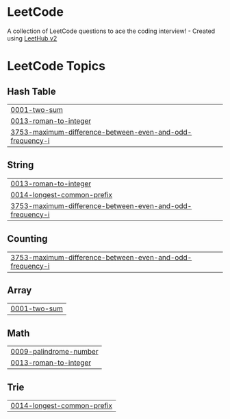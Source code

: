 # LeetCode
A collection of LeetCode questions to ace the coding interview! - Created using [LeetHub v2](https://github.com/arunbhardwaj/LeetHub-2.0)

<!---LeetCode Topics Start-->
# LeetCode Topics
## Hash Table
|  |
| ------- |
| [0001-two-sum](https://github.com/knehal/LeetCode/tree/master/0001-two-sum) |
| [0013-roman-to-integer](https://github.com/knehal/LeetCode/tree/master/0013-roman-to-integer) |
| [3753-maximum-difference-between-even-and-odd-frequency-i](https://github.com/knehal/LeetCode/tree/master/3753-maximum-difference-between-even-and-odd-frequency-i) |
## String
|  |
| ------- |
| [0013-roman-to-integer](https://github.com/knehal/LeetCode/tree/master/0013-roman-to-integer) |
| [0014-longest-common-prefix](https://github.com/knehal/LeetCode/tree/master/0014-longest-common-prefix) |
| [3753-maximum-difference-between-even-and-odd-frequency-i](https://github.com/knehal/LeetCode/tree/master/3753-maximum-difference-between-even-and-odd-frequency-i) |
## Counting
|  |
| ------- |
| [3753-maximum-difference-between-even-and-odd-frequency-i](https://github.com/knehal/LeetCode/tree/master/3753-maximum-difference-between-even-and-odd-frequency-i) |
## Array
|  |
| ------- |
| [0001-two-sum](https://github.com/knehal/LeetCode/tree/master/0001-two-sum) |
## Math
|  |
| ------- |
| [0009-palindrome-number](https://github.com/knehal/LeetCode/tree/master/0009-palindrome-number) |
| [0013-roman-to-integer](https://github.com/knehal/LeetCode/tree/master/0013-roman-to-integer) |
## Trie
|  |
| ------- |
| [0014-longest-common-prefix](https://github.com/knehal/LeetCode/tree/master/0014-longest-common-prefix) |
<!---LeetCode Topics End-->